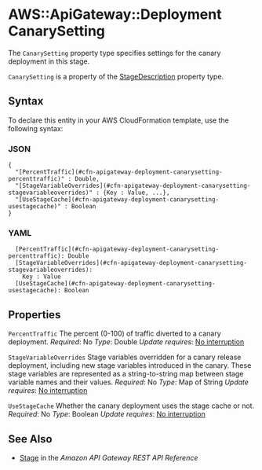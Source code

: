 # AWS::ApiGateway::Deployment CanarySetting<a name="aws-properties-apigateway-deployment-canarysetting"></a>

The `CanarySetting` property type specifies settings for the canary deployment in this stage\.

`CanarySetting` is a property of the [StageDescription](https://docs.aws.amazon.com/AWSCloudFormation/latest/UserGuide/aws-properties-apigateway-deployment-stagedescription.html) property type\.

## Syntax<a name="aws-properties-apigateway-deployment-canarysetting-syntax"></a>

To declare this entity in your AWS CloudFormation template, use the following syntax:

### JSON<a name="aws-properties-apigateway-deployment-canarysetting-syntax.json"></a>

```
{
  "[PercentTraffic](#cfn-apigateway-deployment-canarysetting-percenttraffic)" : Double,
  "[StageVariableOverrides](#cfn-apigateway-deployment-canarysetting-stagevariableoverrides)" : {Key : Value, ...},
  "[UseStageCache](#cfn-apigateway-deployment-canarysetting-usestagecache)" : Boolean
}
```

### YAML<a name="aws-properties-apigateway-deployment-canarysetting-syntax.yaml"></a>

```
  [PercentTraffic](#cfn-apigateway-deployment-canarysetting-percenttraffic): Double
  [StageVariableOverrides](#cfn-apigateway-deployment-canarysetting-stagevariableoverrides):
    Key : Value
  [UseStageCache](#cfn-apigateway-deployment-canarysetting-usestagecache): Boolean
```

## Properties<a name="aws-properties-apigateway-deployment-canarysetting-properties"></a>

`PercentTraffic`  <a name="cfn-apigateway-deployment-canarysetting-percenttraffic"></a>
The percent \(0\-100\) of traffic diverted to a canary deployment\.
*Required*: No
*Type*: Double
*Update requires*: [No interruption](https://docs.aws.amazon.com/AWSCloudFormation/latest/UserGuide/using-cfn-updating-stacks-update-behaviors.html#update-no-interrupt)

`StageVariableOverrides`  <a name="cfn-apigateway-deployment-canarysetting-stagevariableoverrides"></a>
Stage variables overridden for a canary release deployment, including new stage variables introduced in the canary\. These stage variables are represented as a string\-to\-string map between stage variable names and their values\.
*Required*: No
*Type*: Map of String
*Update requires*: [No interruption](https://docs.aws.amazon.com/AWSCloudFormation/latest/UserGuide/using-cfn-updating-stacks-update-behaviors.html#update-no-interrupt)

`UseStageCache`  <a name="cfn-apigateway-deployment-canarysetting-usestagecache"></a>
Whether the canary deployment uses the stage cache or not\.
*Required*: No
*Type*: Boolean
*Update requires*: [No interruption](https://docs.aws.amazon.com/AWSCloudFormation/latest/UserGuide/using-cfn-updating-stacks-update-behaviors.html#update-no-interrupt)

## See Also<a name="aws-properties-apigateway-deployment-canarysetting--seealso"></a>
+ [Stage](https://docs.aws.amazon.com/apigateway/api-reference/resource/stage/) in the *Amazon API Gateway REST API Reference*
